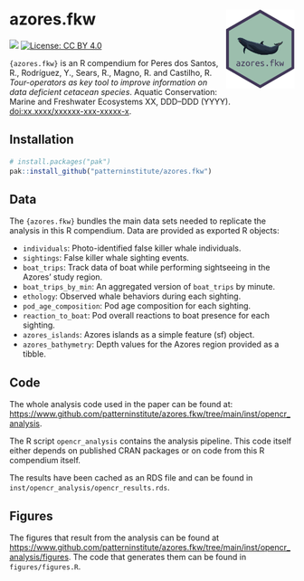 
<!-- README.md is generated from README.Rmd. Please edit that file -->

# azores.fkw <img src="man/figures/logo.svg" align="right" height="139" />

<!-- badges: start -->

![](https://img.shields.io/badge/R-Compendium-green.svg) [![License: CC
BY
4.0](https://img.shields.io/badge/license-CC%20BY%204.0-blue.svg)](https://cran.r-project.org/web/licenses/CC%20BY%204.0)
<!-- badges: end -->

`{azores.fkw}` is an R compendium for Peres dos Santos, R., Rodríguez,
Y., Sears, R., Magno, R. and Castilho, R. *Tour-operators as key tool to
improve information on data deficient cetacean species*. Aquatic
Conservation: Marine and Freshwater Ecosystems XX, DDD–DDD (YYYY).
<doi:xx.xxxx/xxxxxx-xxx-xxxxx-x>.

## Installation

``` r
# install.packages("pak")
pak::install_github("patterninstitute/azores.fkw")
```

## Data

The `{azores.fkw}` bundles the main data sets needed to replicate the
analysis in this R compendium. Data are provided as exported R objects:

- `individuals`: Photo-identified false killer whale individuals.
- `sightings`: False killer whale sighting events.
- `boat_trips`: Track data of boat while performing sightseeing in the
  Azores’ study region.
- `boat_trips_by_min`: An aggregated version of `boat_trips` by minute.
- `ethology`: Observed whale behaviors during each sighting.
- `pod_age_composition`: Pod age composition for each sighting.
- `reaction_to_boat`: Pod overall reactions to boat presence for each
  sighting.
- `azores_islands`: Azores islands as a simple feature (sf) object.
- `azores_bathymetry`: Depth values for the Azores region provided as a
  tibble.

## Code

The whole analysis code used in the paper can be found at:
<https://www.github.com/patterninstitute/azores.fkw/tree/main/inst/opencr_analysis>.

The R script `opencr_analysis` contains the analysis pipeline. This code
itself either depends on published CRAN packages or on code from this R
compendium itself.

The results have been cached as an RDS file and can be found in
`inst/opencr_analysis/opencr_results.rds`.

## Figures

The figures that result from the analysis can be found at
<https://www.github.com/patterninstitute/azores.fkw/tree/main/inst/opencr_analysis/figures>.
The code that generates them can be found in `figures/figures.R`.
